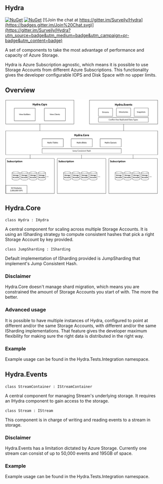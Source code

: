 ## Hydra
 
 [![NuGet](https://img.shields.io/nuget/v/Surveily.Hydra.Core.svg)](https://www.nuget.org/packages/Surveily.Hydra.Core/)  [![NuGet](https://img.shields.io/nuget/v/Surveily.Hydra.Events.svg)](https://www.nuget.org/packages/Surveily.Hydra.Events/) [![Join the chat at https://gitter.im/Surveily/Hydra](https://badges.gitter.im/Join%20Chat.svg)](https://gitter.im/Surveily/Hydra?utm_source=badge&utm_medium=badge&utm_campaign=pr-badge&utm_content=badge)

A set of components to take the most advantage of performance and capacity of Azure Storage. 

Hydra is Azure Subscription agnostic, which means it is possible to use Storage Accounts from different Azure Subscriptions. This functionality gives the developer configurable IOPS and Disk Space with no upper limits.

## Overview

![Link](https://github.com/Surveily/Hydra/blob/master/doc/architecture.png)

## Hydra.Core

` class Hydra : IHydra `

A central component for scaling across multiple Storage Accounts. It is using an ISharding strategy to compute consistent hashes that pick a right Storage Account by key provided.

` class JumpSharding : ISharding `

Default implementation of ISharding provided is JumpSharding that implement's Jump Consistent Hash.

### Disclaimer

Hydra.Core doesn't manage shard migration, which means you are constrained the amount of Storage Accounts you start of with. The more the better.

### Advanced usage

It is possible to have multiple instances of Hydra, configured to point at different and/or the same Storage Accounts, with different and/or the same ISharding implementations. That feature gives the developer maximum flexibility for making sure the right data is distributed in the right way.

### Example

Example usage can be found in the Hydra.Tests.Integration namespace.

## Hydra.Events

` class StreamContainer : IStreamContainer `

A central component for managing Stream's underlying storage. It requires an IHydra component to gain access to the storage.

` class Stream : IStream `

This component is in charge of writing and reading events to a stream in storage.

### Disclaimer

Hydra.Events has a limitation dictated by Azure Storage. Currently one stream can consist of up to 50,000 events and 195GB of space.

### Example

Example usage can be found in the Hydra.Tests.Integration namespace.
